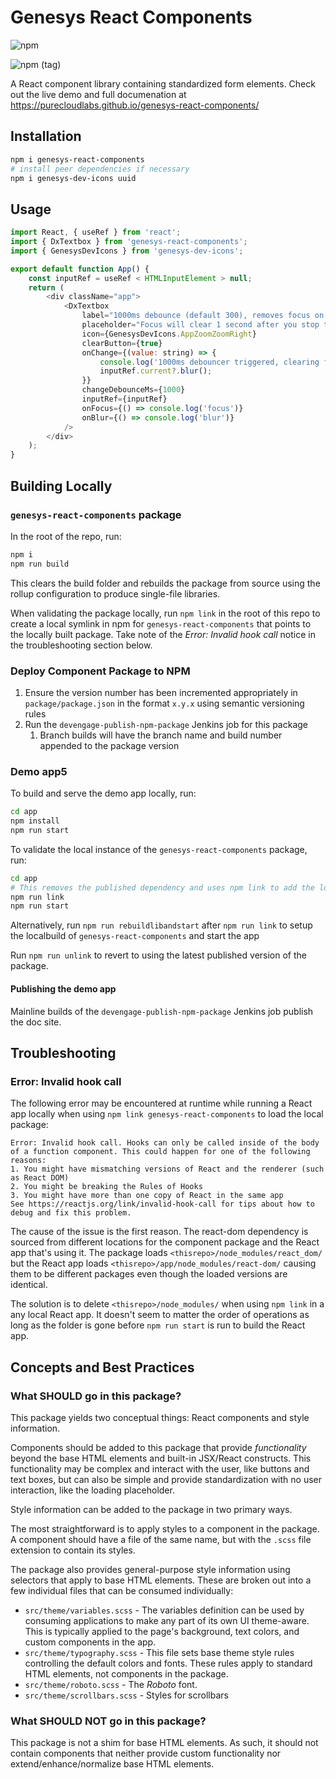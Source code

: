 # Genesys React Components

![npm](https://img.shields.io/npm/v/genesys-react-components)

![npm (tag)](https://img.shields.io/npm/v/genesys-react-components/preview)

A React component library containing standardized form elements. Check out the live demo and full documenation at https://purecloudlabs.github.io/genesys-react-components/

## Installation

```sh
npm i genesys-react-components
# install peer dependencies if necessary
npm i genesys-dev-icons uuid
```

## Usage

```js
import React, { useRef } from 'react';
import { DxTextbox } from 'genesys-react-components';
import { GenesysDevIcons } from 'genesys-dev-icons';

export default function App() {
	const inputRef = useRef < HTMLInputElement > null;
	return (
		<div className="app">
			<DxTextbox
				label="1000ms debounce (default 300), removes focus on value change via onChange callback"
				placeholder="Focus will clear 1 second after you stop typing"
				icon={GenesysDevIcons.AppZoomZoomRight}
				clearButton={true}
				onChange={(value: string) => {
					console.log('1000ms debouncer triggered, clearing focus', value);
					inputRef.current?.blur();
				}}
				changeDebounceMs={1000}
				inputRef={inputRef}
				onFocus={() => console.log('focus')}
				onBlur={() => console.log('blur')}
			/>
		</div>
	);
}
```

## Building Locally

### `genesys-react-components` package

In the root of the repo, run:

```sh
npm i
npm run build
```

This clears the build folder and rebuilds the package from source using the rollup configuration to produce single-file libraries.

When validating the package locally, run `npm link` in the root of this repo to create a local symlink in npm for `genesys-react-components` that points to the locally built package. Take note of the _Error: Invalid hook call_ notice in the troubleshooting section below.

### Deploy Component Package to NPM

1. Ensure the version number has been incremented appropriately in `package/package.json` in the format `x.y.x` using semantic versioning rules
2. Run the `devengage-publish-npm-package` Jenkins job for this package
   1. Branch builds will have the branch name and build number appended to the package version

### Demo app5

To build and serve the demo app locally, run:

```sh
cd app
npm install
npm run start
```

To validate the local instance of the `genesys-react-components` package, run:

```sh
cd app
# This removes the published dependency and uses npm link to add the local version
npm run link
npm run start
```

Alternatively, run `npm run rebuildlibandstart` after `npm run link` to setup the localbuild of `genesys-react-components` and start the app

Run `npm run unlink` to revert to using the latest published version of the package.

#### Publishing the demo app

Mainline builds of the `devengage-publish-npm-package` Jenkins job publish the doc site.

## Troubleshooting

### Error: Invalid hook call

The following error may be encountered at runtime while running a React app locally when using `npm link genesys-react-components` to load the local package:

```
Error: Invalid hook call. Hooks can only be called inside of the body of a function component. This could happen for one of the following reasons:
1. You might have mismatching versions of React and the renderer (such as React DOM)
2. You might be breaking the Rules of Hooks
3. You might have more than one copy of React in the same app
See https://reactjs.org/link/invalid-hook-call for tips about how to debug and fix this problem.
```

The cause of the issue is the first reason. The react-dom dependency is sourced from different locations for the component package and the React app that's using it. The package loads `<thisrepo>/node_modules/react_dom/` but the React app loads `<thisrepo>/app/node_modules/react-dom/` causing them to be different packages even though the loaded versions are identical.

The solution is to delete `<thisrepo>/node_modules/` when using `npm link` in a any local React app. It doesn't seem to matter the order of operations as long as the folder is gone before `npm run start` is run to build the React app.

## Concepts and Best Practices

### What SHOULD go in this package?

This package yields two conceptual things: React components and style information.

Components should be added to this package that provide _functionality_ beyond the base HTML elements and built-in JSX/React constructs. This functionality may be complex and interact with the user, like buttons and text boxes, but can also be simple and provide standardization with no user interaction, like the loading placeholder.

Style information can be added to the package in two primary ways.

The most straightforward is to apply styles to a component in the package. A component should have a file of the same name, but with the `.scss` file extension to contain its styles.

The package also provides general-purpose style information using selectors that apply to base HTML elements. These are broken out into a few individual files that can be consumed individually:

- `src/theme/variables.scss` - The variables definition can be used by consuming applications to make any part of its own UI theme-aware. This is typically applied to the page's background, text colors, and custom components in the app.
- `src/theme/typography.scss` - This file sets base theme style rules controlling the default colors and fonts. These rules apply to standard HTML elements, not components in the package.
- `src/theme/roboto.scss` - The _Roboto_ font.
- `src/theme/scrollbars.scss` - Styles for scrollbars

### What SHOULD NOT go in this package?

This package is not a shim for base HTML elements. As such, it should not contain components that neither provide custom functionality nor extend/enhance/normalize base HTML elements.

